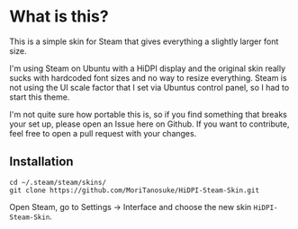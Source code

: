 What is this?
=============

This is a simple skin for Steam that gives everything a slightly larger font size.

I'm using Steam on Ubuntu with a HiDPI display and the original skin really sucks with hardcoded font sizes and no way to resize everything. Steam is not using the UI scale factor that I set via Ubuntus control panel, so I had to start this theme.

I'm not quite sure how portable this is, so if you find something that breaks your set up, please open an Issue here on Github. If you want to contribute, feel free to open a pull request with your changes.

Installation
------------

````
cd ~/.steam/steam/skins/
git clone https://github.com/MoriTanosuke/HiDPI-Steam-Skin.git
````

Open Steam, go to Settings -> Interface and choose the new skin `HiDPI-Steam-Skin`.

